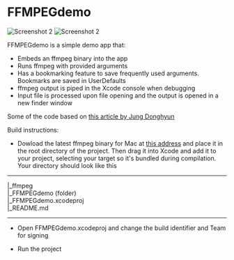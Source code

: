 #  FFMPEGdemo

![Screenshot 2](https://i.postimg.cc/DwgBgq8D/ffmpeg-screen1.jpg)
![Screenshot 2](https://i.postimg.cc/DwFxLCyL/ffmpeg-screen2.jpg)


FFMPEGdemo is a simple demo app that:
- Embeds an ffmpeg binary into the app
- Runs ffmpeg with provided arguments
- Has a bookmarking feature to save frequently used arguments. Bookmarks are saved in UserDefaults
- ffmpeg output is piped in the Xcode console when debugging
- Input file is processed upon file opening and the output is opened in a new finder window

Some of the code based on [this article by Jung Donghyun](https://crowjdh.blogspot.com/2017/05/use-ffmpeg-in-xcodefor-macos.html
)  

Build instructions:
- Dowload the latest ffmpeg binary for Mac at [this address](https://evermeet.cx/ffmpeg/) and place it in the root directory of the project. Then drag it into Xcode and add it to your project, selecting your target so it's bundled during compilation. Your directory should look like this
_____
 |_ffmpeg  
 |_FFMPEGdemo (folder)  
 |_FFMPEGdemo.xcodeproj  
 |_README.md   
_____

- Open FFMPEGdemo.xcodeproj and change the build identifier and Team for signing

- Run the project
